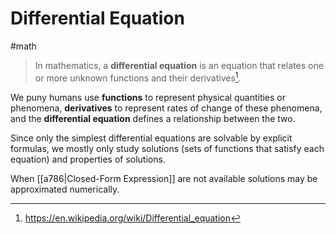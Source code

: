 # Differential Equation

#math

> In mathematics, a **differential equation** is an equation that relates one
> or more unknown functions and their derivatives[^wiki].

We puny humans use **functions** to represent physical quantities or phenomena,
**derivatives** to represent rates of change of these phenomena, and the
**differential equation** defines a relationship between the two.

Since only the simplest differential equations are solvable by explicit formulas,
we mostly only study solutions (sets of functions that satisfy each equation)
and properties of solutions.

When [[a786|Closed-Form Expression]] are not available solutions may be
approximated numerically.

[^wiki]: https://en.wikipedia.org/wiki/Differential_equation
